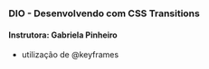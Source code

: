 ### DIO - Desenvolvendo com CSS Transitions
#### Instrutora: Gabriela Pinheiro

- utilização de @keyframes
